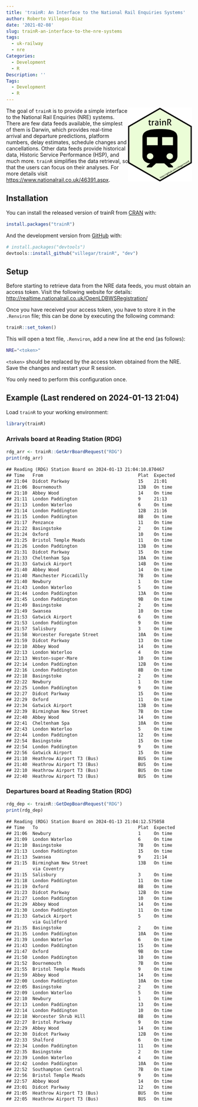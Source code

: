 ```yaml
---
title: 'trainR: An Interface to the National Rail Enquiries Systems'
author: Roberto Villegas-Diaz
date: '2021-02-08'
slug: trainR-an-interface-to-the-nre-systems
tags:
  - uk-railway
  - nre
Categories:
  - Development
  - R
Description: ''
Tags:
  - Development
  - R
---
```


<img src="https://raw.githubusercontent.com/villegar/trainR/main/inst/images/logo.png" alt="logo" align="right" height=200px/>

The goal of `trainR` is to provide a simple interface to the 
National Rail Enquiries (NRE) systems. There are few data feeds 
available, the simplest of them is Darwin, which provides real-time 
arrival and departure predictions, platform numbers, delay estimates, 
schedule changes and cancellations. Other data feeds provide historical 
data, Historic Service Performance (HSP), and much more. `trainR` 
simplifies the data retrieval, so that the users can focus on their 
analyses. For more details visit 
https://www.nationalrail.co.uk/46391.aspx.

## Installation

You can install the released version of trainR from [CRAN](https://CRAN.R-project.org) with:

``` r
install.packages("trainR")
```

And the development version from [GitHub](https://github.com/) with:

``` r
# install.packages("devtools")
devtools::install_github("villegar/trainR", "dev")
```

## Setup
Before starting to retrieve data from the NRE data feeds, you must obtain an access token. 
Visit the following website for details: http://realtime.nationalrail.co.uk/OpenLDBWSRegistration/

Once you have received your access token, you have to store it in the `.Renviron` file; this can be 
done by executing the following command:


```r
trainR::set_token()
```

This will open a text file, `.Renviron`, add a new line at the end (as follows):

```bash
NRE="<token>"
```

`<token>` should be replaced by the access token obtained from the NRE. Save the changes and restart 
your R session.

You only need to perform this configuration once.

## Example (Last rendered on 2024-01-13 21:04)

Load `trainR` to your working environment:

```r
library(trainR)
```

### Arrivals board at Reading Station (RDG)


```r
rdg_arr <- trainR::GetArrBoardRequest("RDG")
print(rdg_arr)
```

```
## Reading (RDG) Station Board on 2024-01-13 21:04:10.870467
## Time   From                                    Plat  Expected
## 21:04  Didcot Parkway                          15    21:01
## 21:06  Bournemouth                             13B   On time
## 21:10  Abbey Wood                              14    On time
## 21:11  London Paddington                       9     21:13
## 21:13  London Waterloo                         6     On time
## 21:14  London Paddington                       12B   21:16
## 21:15  London Paddington                       8B    On time
## 21:17  Penzance                                11    On time
## 21:22  Basingstoke                             2     On time
## 21:24  Oxford                                  10    On time
## 21:25  Bristol Temple Meads                    11    On time
## 21:26  London Paddington                       13B   On time
## 21:31  Didcot Parkway                          15    On time
## 21:33  Cheltenham Spa                          10A   On time
## 21:33  Gatwick Airport                         14B   On time
## 21:40  Abbey Wood                              14    On time
## 21:40  Manchester Piccadilly                   7B    On time
## 21:40  Newbury                                 1     On time
## 21:43  London Waterloo                         5     On time
## 21:44  London Paddington                       13A   On time
## 21:45  London Paddington                       9B    On time
## 21:49  Basingstoke                             2     On time
## 21:49  Swansea                                 10    On time
## 21:53  Gatwick Airport                         6     On time
## 21:53  London Paddington                       9     On time
## 21:57  Salisbury                               3     On time
## 21:58  Worcester Foregate Street               10A   On time
## 21:59  Didcot Parkway                          13    On time
## 22:10  Abbey Wood                              14    On time
## 22:13  London Waterloo                         4     On time
## 22:13  Weston-super-Mare                       10    On time
## 22:14  London Paddington                       12B   On time
## 22:16  London Paddington                       8B    On time
## 22:18  Basingstoke                             2     On time
## 22:22  Newbury                                 1     On time
## 22:25  London Paddington                       9     On time
## 22:27  Didcot Parkway                          15    On time
## 22:29  Oxford                                  11    On time
## 22:34  Gatwick Airport                         13B   On time
## 22:39  Birmingham New Street                   7B    On time
## 22:40  Abbey Wood                              14    On time
## 22:41  Cheltenham Spa                          10A   On time
## 22:43  London Waterloo                         5     On time
## 22:44  London Paddington                       12    On time
## 22:54  Basingstoke                             15    On time
## 22:54  London Paddington                       9     On time
## 22:56  Gatwick Airport                         15    On time
## 21:10  Heathrow Airport T3 (Bus)               BUS   On time
## 21:40  Heathrow Airport T3 (Bus)               BUS   On time
## 22:10  Heathrow Airport T3 (Bus)               BUS   On time
## 22:40  Heathrow Airport T3 (Bus)               BUS   On time
```

### Departures board at Reading Station (RDG)


```r
rdg_dep <- trainR::GetDepBoardRequest("RDG")
print(rdg_dep)
```

```
## Reading (RDG) Station Board on 2024-01-13 21:04:12.575058
## Time   To                                      Plat  Expected
## 21:06  Newbury                                 1     On time
## 21:09  London Waterloo                         6     On time
## 21:10  Basingstoke                             7B    On time
## 21:13  London Paddington                       15    On time
## 21:13  Swansea                                 9     21:14
## 21:15  Birmingham New Street                   13B   On time
##        via Coventry                            
## 21:15  Salisbury                               3     On time
## 21:18  London Paddington                       11    On time
## 21:19  Oxford                                  8B    On time
## 21:23  Didcot Parkway                          12B   On time
## 21:27  London Paddington                       10    On time
## 21:29  Abbey Wood                              14    On time
## 21:30  London Paddington                       11    On time
## 21:33  Gatwick Airport                         5     On time
##        via Guildford                           
## 21:35  Basingstoke                             2     On time
## 21:35  London Paddington                       10A   On time
## 21:39  London Waterloo                         6     On time
## 21:43  London Paddington                       15    On time
## 21:47  Oxford                                  9B    On time
## 21:50  London Paddington                       10    On time
## 21:52  Bournemouth                             7B    On time
## 21:55  Bristol Temple Meads                    9     On time
## 21:59  Abbey Wood                              14    On time
## 22:00  London Paddington                       10A   On time
## 22:05  Basingstoke                             2     On time
## 22:09  London Waterloo                         5     On time
## 22:10  Newbury                                 1     On time
## 22:13  London Paddington                       13    On time
## 22:14  London Paddington                       10    On time
## 22:18  Worcester Shrub Hill                    8B    On time
## 22:27  Bristol Parkway                         9     On time
## 22:29  Abbey Wood                              14    On time
## 22:30  Didcot Parkway                          12B   On time
## 22:33  Shalford                                6     On time
## 22:34  London Paddington                       11    On time
## 22:35  Basingstoke                             2     On time
## 22:39  London Waterloo                         4     On time
## 22:42  London Paddington                       10A   On time
## 22:52  Southampton Central                     7B    On time
## 22:56  Bristol Temple Meads                    9     On time
## 22:57  Abbey Wood                              14    On time
## 23:01  Didcot Parkway                          12    On time
## 21:05  Heathrow Airport T3 (Bus)               BUS   On time
## 22:05  Heathrow Airport T3 (Bus)               BUS   On time
```
